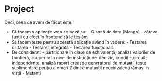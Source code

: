 # Project

Deci, ceea ce avem de făcut este:
- Să facem o aplicație web de bază cu:
       -  O bază de date (Mongo)
       -  câteva funții cu efect în frontend să le testăm
- Să facem teste pentru această aplicație având în vedere:
       -  Testarea unitarea
       -  Testarea integrată
       -  Testarea funcțională
- De considerat:
       -  partiționare în clase de echivalență, analiza valorilor de frontieră, acoperire la nivel de instrucțiune, decizie, condiție,circuite independente, analiză raport creat de generatorul de mutanți, teste     suplimentare pentru a omorî 2 dintre mutanții neechivalenți rămași în viață
       -  Mutanți
